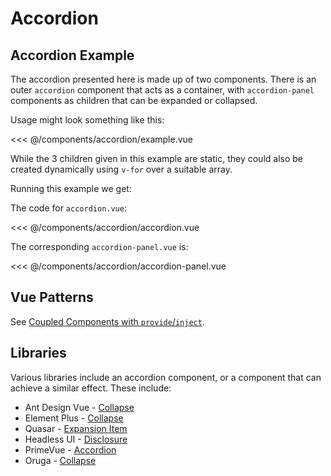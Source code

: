 <script setup>
import AccordionExample from './accordion/example.vue'
</script>
# Accordion

## Accordion Example

The accordion presented here is made up of two components. There is an outer `accordion` component that acts as a container, with `accordion-panel` components as children that can be expanded or collapsed.

Usage might look something like this:

<<< @/components/accordion/example.vue

While the 3 children given in this example are static, they could also be created dynamically using `v-for` over a suitable array.

Running this example we get:

<live-example>
  <accordion-example />
</live-example>

The code for `accordion.vue`:

<<< @/components/accordion/accordion.vue

The corresponding `accordion-panel.vue` is:

<<< @/components/accordion/accordion-panel.vue

## Vue Patterns

See [Coupled Components with `provide`/`inject`](../patterns/coupled-components-with-provide-inject.html).

<!--
## Missing Functionality

## Related Components
-->

## Libraries

Various libraries include an accordion component, or a component that can achieve a similar effect. These include:

- Ant Design Vue - [Collapse](https://2x.antdv.com/components/collapse)
- Element Plus - [Collapse](https://element-plus.org/en-US/component/collapse.html)
- Quasar - [Expansion Item](https://quasar.dev/vue-components/expansion-item)
- Headless UI - [Disclosure](https://headlessui.dev/vue/disclosure)
- PrimeVue - [Accordion](https://primefaces.org/primevue/showcase/#/accordion)
- Oruga - [Collapse](https://oruga.io/components/Collapse.html)
